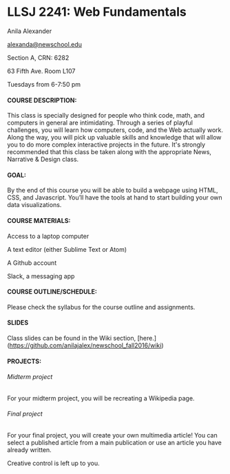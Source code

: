 # LLSJ 2241: Web Fundamentals

Anila Alexander 

alexanda@newschool.edu

Section A, CRN: 6282

63 Fifth Ave. Room L107

Tuesdays from 6-7:50 pm

#### COURSE DESCRIPTION: 
This class is specially designed for people who think code, math, and computers in general are intimidating. Through a series of playful challenges, you will learn how computers, code, and the Web actually work. Along the way, you will pick up valuable skills and knowledge that will allow you to do more complex interactive projects in the future. It's strongly recommended that this class be taken along with the appropriate News, Narrative & Design class.

#### GOAL:
By the end of this course you will be able to build a webpage using HTML, CSS, and Javascript. You’ll have the tools at hand to start building your own data visualizations. 

#### COURSE MATERIALS: 
Access to a laptop computer 

A text editor (either Sublime Text or Atom) 

A Github account

Slack, a messaging app

#### COURSE OUTLINE/SCHEDULE: 

Please check the syllabus for the course outline and assignments. 

#### SLIDES

Class slides can be found in the Wiki section, [here.] (https://github.com/anilajalex/newschool_fall2016/wiki)

#### PROJECTS: 

###### Midterm project 

For your midterm project, you will be recreating a Wikipedia page. 

###### Final project

For your final project, you will create your own multimedia article! You can select a published article from a main publication or use an article you have already written. 

Creative control is left up to you. 
